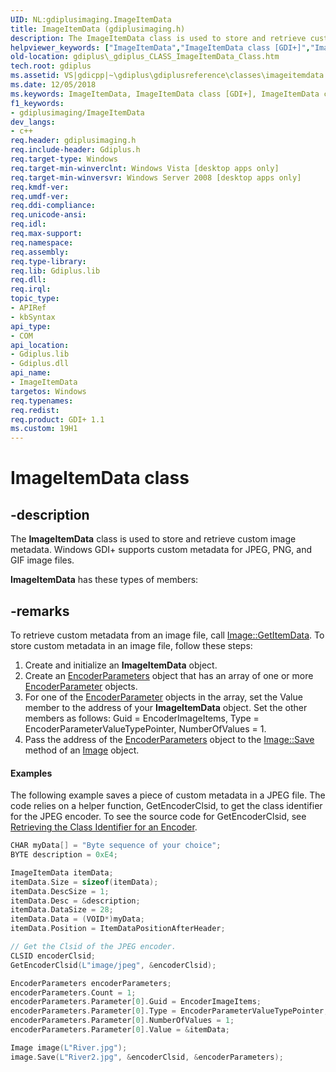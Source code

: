 ```yaml
---
UID: NL:gdiplusimaging.ImageItemData
title: ImageItemData (gdiplusimaging.h)
description: The ImageItemData class is used to store and retrieve custom image metadata. Windows GDI+ supports custom metadata for JPEG, PNG, and GIF image files.helpviewer_keywords: ["ImageItemData","ImageItemData class [GDI+]","ImageItemData class [GDI+]","described","_gdiplus_CLASS_ImageItemData_Class","gdiplus._gdiplus_CLASS_ImageItemData_Class","gdiplusimaging/ImageItemData"]
old-location: gdiplus\_gdiplus_CLASS_ImageItemData_Class.htm
tech.root: gdiplus
ms.assetid: VS|gdicpp|~\gdiplus\gdiplusreference\classes\imageitemdata.htm
ms.date: 12/05/2018
ms.keywords: ImageItemData, ImageItemData class [GDI+], ImageItemData class [GDI+],described, _gdiplus_CLASS_ImageItemData_Class, gdiplus._gdiplus_CLASS_ImageItemData_Class, gdiplusimaging/ImageItemData
f1_keywords:
- gdiplusimaging/ImageItemData
dev_langs:
- c++
req.header: gdiplusimaging.h
req.include-header: Gdiplus.h
req.target-type: Windows
req.target-min-winverclnt: Windows Vista [desktop apps only]
req.target-min-winversvr: Windows Server 2008 [desktop apps only]
req.kmdf-ver: 
req.umdf-ver: 
req.ddi-compliance: 
req.unicode-ansi: 
req.idl: 
req.max-support: 
req.namespace: 
req.assembly: 
req.type-library: 
req.lib: Gdiplus.lib
req.dll: 
req.irql: 
topic_type:
- APIRef
- kbSyntax
api_type:
- COM
api_location:
- Gdiplus.lib
- Gdiplus.dll
api_name:
- ImageItemData
targetos: Windows
req.typenames: 
req.redist: 
req.product: GDI+ 1.1
ms.custom: 19H1
---
```


# ImageItemData class


## -description


The <b>ImageItemData</b> class is used to store and retrieve custom image metadata. Windows GDI+ supports custom metadata for JPEG, PNG, and GIF image files.

<b xmlns:loc="http://microsoft.com/wdcml/l10n">ImageItemData</b> has these types of members:


## -remarks



To retrieve custom metadata from an image file, call <a href="https://docs.microsoft.com/windows/desktop/api/gdiplusheaders/nf-gdiplusheaders-image-getitemdata">Image::GetItemData</a>. To store custom metadata in an image file, follow these steps:

		    

<ol>
<li>Create and initialize an <b>ImageItemData</b> object.</li>
<li>Create an <a href="https://docs.microsoft.com/previous-versions/ms534435(v=vs.85)">EncoderParameters</a> object that has an array of one or more <a href="https://docs.microsoft.com/previous-versions/ms534434(v=vs.85)">EncoderParameter</a> objects.</li>
<li>For one of the <a href="https://docs.microsoft.com/previous-versions/ms534434(v=vs.85)">EncoderParameter</a> objects in the array, set the Value member to the address of your <b>ImageItemData</b> object. Set the other members as follows: Guid = EncoderImageItems, Type = EncoderParameterValueTypePointer,  NumberOfValues = 1.</li>
<li>Pass the address of the <a href="https://docs.microsoft.com/previous-versions/ms534435(v=vs.85)">EncoderParameters</a> object to the <a href="https://docs.microsoft.com/previous-versions/ms535407(v=vs.85)">Image::Save</a> method of an <a href="https://docs.microsoft.com/windows/desktop/api/gdiplusheaders/nl-gdiplusheaders-image">Image</a> object.</li>
</ol>

#### Examples



The following example saves a piece of custom metadata in a JPEG file. The code relies on a helper function, GetEncoderClsid, to get the class identifier for the JPEG encoder. To see the source code for GetEncoderClsid, see <a href="https://docs.microsoft.com/windows/desktop/gdiplus/-gdiplus-retrieving-the-class-identifier-for-an-encoder-use">Retrieving the Class Identifier for an Encoder</a>.


```cpp
CHAR myData[] = "Byte sequence of your choice";
BYTE description = 0xE4;

ImageItemData itemData;
itemData.Size = sizeof(itemData);
itemData.DescSize = 1;
itemData.Desc = &description;
itemData.DataSize = 28;
itemData.Data = (VOID*)myData;
itemData.Position = ItemDataPositionAfterHeader;

// Get the Clsid of the JPEG encoder.
CLSID encoderClsid;
GetEncoderClsid(L"image/jpeg", &encoderClsid);

EncoderParameters encoderParameters;
encoderParameters.Count = 1;
encoderParameters.Parameter[0].Guid = EncoderImageItems;
encoderParameters.Parameter[0].Type = EncoderParameterValueTypePointer;
encoderParameters.Parameter[0].NumberOfValues = 1; 
encoderParameters.Parameter[0].Value = &itemData;

Image image(L"River.jpg");
image.Save(L"River2.jpg", &encoderClsid, &encoderParameters);
```




